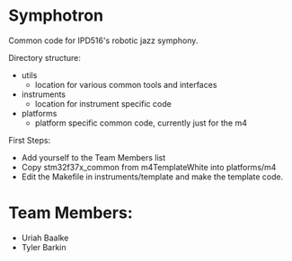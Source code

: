 Symphotron
==========

Common code for IPD516's robotic jazz symphony.

Directory structure:
* utils
  * location for various common tools and interfaces
* instruments
  * location for instrument specific code
* platforms 
  * platform specific common code, currently just for the m4

First Steps:
* Add yourself to the Team Members list 
* Copy stm32f37x_common from m4TemplateWhite into platforms/m4
* Edit the Makefile in instruments/template and make the template code. 

Team Members:
============
* Uriah Baalke 
* Tyler Barkin







